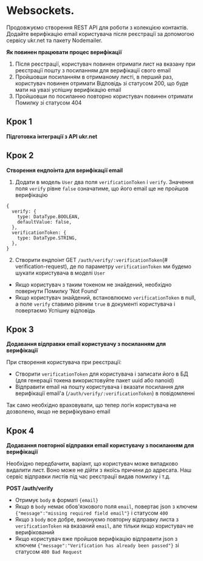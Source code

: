 # Websockets.

Продовжуємо створення REST API для роботи з колекцією контактів.
Додайте верифікацію email користувача після реєстрації за допомогою сервісу ukr.net та пакету Nodemailer.

**Як повинен працювати процес верифікації**

1. Після реєстрації, користувач повинен отримати лист на вказану при реєстрації пошту з посиланням для верифікації свого email
2. Пройшовши посиланням в отриманому листі, в перший раз, користувач повинен отримати Відповідь зі статусом 200, що буде мати на увазі успішну верифікацію email
3. Пройшовши по посиланню повторно користувач повинен отримати Помилку зі статусом 404

## Крок 1

**Підготовка інтеграції з API ukr.net**

## Крок 2

**Створення ендпоінта для верифікації email**

1. Додати в модель `User` два поля `verificationToken` і `verify`.
   Значення поля `verify` рівне `false` означатиме, що його email ще не пройшов верифікацію

```
{
  verify: {
    type: DataType.BOOLEAN,
    defaultValue: false,
  },
  verificationToken: {
    type: DataType.STRING,
  },
}
```

2. Створити ендпоінт GET `/auth/verify/:verificationToken`(# verification-request), де по параметру `verificationToken` ми будемо шукати користувача в моделі `User`

- Якщо користувач з таким токеном не знайдений, необхідно повернути Помилку 'Not Found'
- Якщо користувач знайдений, встановлюємо `verificationToken` в null,
  а поле `verify` ставимо рівним `true` в документі користувача і повертаємо Успішну відповідь

## Крок 3

**Додавання відправки email користувачу з посиланням для верифікації**

При створення користувача при реєстрації:

- Створити `verificationToken` для користувача і записати його в БД (для генерації токена використовуйте пакет uuid або nanoid)
- Відправити email на пошту користувача і вказати посилання для верифікації email'а (`/auth/verify/:verificationToken`) в повідомленні

Так само необхідно враховувати, що тепер логін користувача не дозволено, якщо не верифікувано email

## Крок 4

**Додавання повторної відправки email користувачу з посиланням для верифікації**

Необхідно передбачити, варіант, що користувач може випадково видалити лист. Воно може не дійти з якоїсь причини до адресата. Наш сервіс відправки листів під час реєстрації видав помилку і т.д.

**POST /auth/verify**

- Отримує `body` в форматі `{email}`
- Якщо в `body` немає обов'язкового поля `email`,
  повертає json з ключем `{"message":"missing required field email"}` і статусом `400`
- Якщо з `body` все добре, виконуємо повторну відправку листа з `verificationToken` на вказаний `email`,
  але тільки якщо користувач не верифікований
- Якщо користувач вже пройшов верифікацію відправити json
  з ключем `{"message":"Verification has already been passed"}` зі статусом `400 Bad Request`
